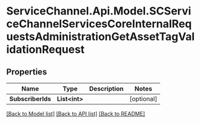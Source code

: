 # ServiceChannel.Api.Model.SCServiceChannelServicesCoreInternalRequestsAdministrationGetAssetTagValidationRequest

## Properties

Name | Type | Description | Notes
------------ | ------------- | ------------- | -------------
**SubscriberIds** | **List&lt;int&gt;** |  | [optional] 

[[Back to Model list]](../README.md#documentation-for-models) [[Back to API list]](../README.md#documentation-for-api-endpoints) [[Back to README]](../README.md)

